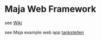 # Maja Web Framework

see [Wiki](https://github.com/SoltauFintel/maja-web/wiki/Maja-framework_de)

see Maja example web app [tankstellen](https://github.com/SoltauFintel/tankstellen)
